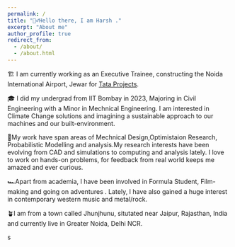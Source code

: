 ```yaml
---
permalink: /
title: "🙋‍♂️Hello there, I am Harsh ."
excerpt: "About me"
author_profile: true
redirect_from: 
  - /about/
  - /about.html
---
```


🏗️ I am currently working as an Executive Trainee, constructing the Noida International Airport, Jewar for [Tata Projects](https://www.tataprojects.com/). 

🎓 I did my undergrad from IIT Bombay in 2023, Majoring in Civil Engineering with a Minor in Mechnical Engineering. I am interested in Climate Change solutions and imagining a sustainable approach to our machines and our built-environment.

🔬My work have span areas of Mechnical Design,Optimistaion Research, Probabilistic Modelling and analysis.My research interests have been evolving from CAD and simulations to computing and analysis lately. I love to work on hands-on problems, for feedback from real world keeps me amazed and ever curious.    

🏎️Apart from academia, I have been involved in Formula Student, Film-making and going on adventures . Lately, I have also gained a huge interest in contemporary western music and metal/rock.

🪴I am from a town called Jhunjhunu, situtated near Jaipur, Rajasthan, India and currently live in Greater Noida, Delhi NCR.

s